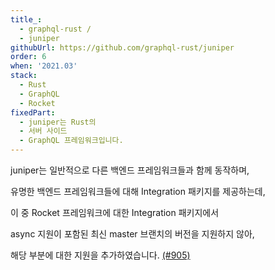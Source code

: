 ```yaml
---
title_:
  - graphql-rust /
  - juniper
githubUrl: https://github.com/graphql-rust/juniper
order: 6
when: '2021.03'
stack:
  - Rust
  - GraphQL
  - Rocket
fixedPart:
  - juniper는 Rust의
  - 서버 사이드
  - GraphQL 프레임워크입니다.
---
```


<span class="nw">juniper는 일반적으로</span>
<span class="nw">다른 백엔드 프레임워크들과</span>
<span class="nw">함께 동작하며,</span>

<span class="nw">유명한 백엔드 프레임워크들에 대해</span>
<span class="nw">Integration 패키지를 제공하는데,</span>

<span class="nw">이 중 Rocket 프레임워크에 대한</span>
<span class="nw">Integration 패키지에서</span>

<span class="nw">async 지원이 포함된</span>
<span class="nw">최신 master 브랜치의 버전을</span>
<span class="nw">지원하지 않아,</span>

<span class="nw">해당 부분에 대한</span>
<span class="nw">지원을 추가하였습니다. [(#905)](https://github.com/graphql-rust/juniper/pull/905)</span>
